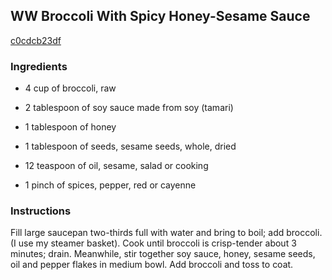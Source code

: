 ## WW Broccoli With Spicy Honey-Sesame Sauce

[c0cdcb23df](http://www.food.com/recipe/ww-broccoli-with-spicy-honey-sesame-sauce-514626)

### Ingredients

 - 4 cup of broccoli, raw

 - 2 tablespoon of soy sauce made from soy (tamari)

 - 1 tablespoon of honey

 - 1 tablespoon of seeds, sesame seeds, whole, dried

 - 12 teaspoon of oil, sesame, salad or cooking

 - 1 pinch of spices, pepper, red or cayenne

### Instructions

Fill large saucepan two-thirds full with water and bring to boil; add broccoli. (I use my steamer basket). Cook until broccoli is crisp-tender about 3 minutes; drain. Meanwhile, stir together soy sauce, honey, sesame seeds, oil and pepper flakes in medium bowl. Add broccoli and toss to coat.